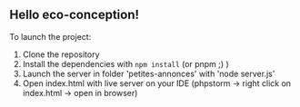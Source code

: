 ## Hello eco-conception!

To launch the project:

1. Clone the repository
2. Install the dependencies with `npm install` (or pnpm ;) )
3. Launch the server in folder 'petites-annonces' with 'node server.js'
4. Open index.html with live server on your IDE (phpstorm -> right click on index.html -> open in browser)
